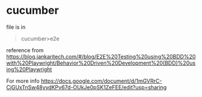 # cucumber
file is in
>cucumber>e2e

reference from
https://blog.jankaritech.com/#/blog/E2E%20Testing%20using%20BDD%20with%20Playwright/Behavior%20Driven%20Development%20(BDD)%20using%20Playwright

For more info
https://docs.google.com/document/d/1mGVRrC-CjGUxTnSw48yydKPv67d-OUkJe0pSK1ZeFEE/edit?usp=sharing
